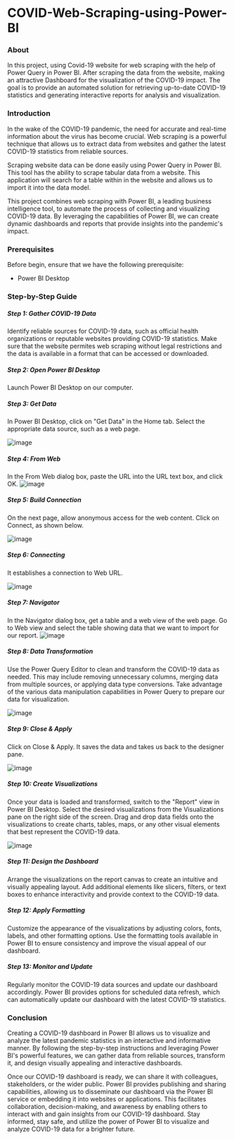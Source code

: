 # COVID-Web-Scraping-using-Power-BI
### About
In this project, using Covid-19 website for web scraping with the help of Power Query in Power BI. After scraping the data from the website, making an attractive Dashboard for the visualization of the COVID-19 impact. The goal is to provide an automated solution for retrieving up-to-date COVID-19 statistics and generating interactive reports for analysis and visualization.
### Introduction
In the wake of the COVID-19 pandemic, the need for accurate and real-time information about the virus has become crucial. Web scraping is a powerful technique that allows us to extract data from websites and gather the latest COVID-19 statistics from reliable sources.

Scraping website data can be done easily using Power Query in Power BI. This tool has the ability to scrape tabular data from a website. This application will search for a table within in the website and allows us to import it into the data model.

This project combines web scraping with Power BI, a leading business intelligence tool, to automate the process of collecting and visualizing COVID-19 data. By leveraging the capabilities of Power BI, we can create dynamic dashboards and reports that provide insights into the pandemic's impact.
### Prerequisites
Before begin, ensure that we have the following prerequisite:

* Power BI Desktop
### Step-by-Step Guide
##### Step 1: Gather COVID-19 Data
Identify reliable sources for COVID-19 data, such as official health organizations or reputable websites providing COVID-19 statistics. Make sure that the website permites web scraping without legal restrictions and the data is available in a format that can be accessed or downloaded. 
##### Step 2: Open Power BI Desktop
Launch Power BI Desktop on our computer.
##### Step 3: Get Data
In Power BI Desktop, click on "Get Data" in the Home tab. Select the appropriate data source, such as a web page.

![image](https://github.com/shaheeneqbal/COVID-Web-Scraping-using-Power-BI/assets/67499556/226aa3af-5a34-413b-b5a6-921344ef781a)
##### Step 4: From Web
In the From Web dialog box, paste the URL into the URL text box, and click OK.
![image](https://github.com/shaheeneqbal/COVID-Web-Scraping-using-Power-BI/assets/67499556/f6329cd0-bf93-47c9-894f-1cb71772f218)
##### Step 5: Build Connection
On the next page, allow anonymous access for the web content. Click on Connect, as shown below.

![image](https://github.com/shaheeneqbal/COVID-Web-Scraping-using-Power-BI/assets/67499556/fbfb12ca-73e1-4336-aa0c-5f8a79fca9d5)
##### Step 6: Connecting
It establishes a connection to Web URL.

![image](https://github.com/shaheeneqbal/COVID-Web-Scraping-using-Power-BI/assets/67499556/02dd4e53-081f-45e7-9b0a-e3fecf96d6c2)
##### Step 7: Navigator
In the Navigator dialog box, get a table and a web view of the web page. Go to Web view and select the table showing data that we want to import for our report.
![image](https://github.com/shaheeneqbal/COVID-Web-Scraping-using-Power-BI/assets/67499556/cadfed4a-e0b4-4ee2-bccb-923a7ef8bce2)
##### Step 8: Data Transformation
Use the Power Query Editor to clean and transform the COVID-19 data as needed. This may include removing unnecessary columns, merging data from multiple sources, or applying data type conversions. Take advantage of the various data manipulation capabilities in Power Query to prepare our data for visualization.

![image](https://github.com/shaheeneqbal/COVID-Web-Scraping-using-Power-BI/assets/67499556/db1c1da1-0be0-4b1e-88cb-3663e53ad241)
##### Step 9: Close & Apply
Click on Close & Apply. It saves the data and takes us back to the designer pane.

![image](https://github.com/shaheeneqbal/COVID-Web-Scraping-using-Power-BI/assets/67499556/23284fcc-9657-4527-8792-fa70cb7f969e)
##### Step 10: Create Visualizations
Once your data is loaded and transformed, switch to the "Report" view in Power BI Desktop. Select the desired visualizations from the Visualizations pane on the right side of the screen. Drag and drop data fields onto the visualizations to create charts, tables, maps, or any other visual elements that best represent the COVID-19 data.

![image](https://github.com/shaheeneqbal/COVID-Web-Scraping-using-Power-BI/assets/67499556/5ad3399f-5f9e-4ab2-b623-b3a575cc4a0f)
##### Step 11: Design the Dashboard
Arrange the visualizations on the report canvas to create an intuitive and visually appealing layout. Add additional elements like slicers, filters, or text boxes to enhance interactivity and provide context to the COVID-19 data.
##### Step 12: Apply Formatting
Customize the appearance of the visualizations by adjusting colors, fonts, labels, and other formatting options. Use the formatting tools available in Power BI to ensure consistency and improve the visual appeal of our dashboard.
##### Step 13: Monitor and Update
Regularly monitor the COVID-19 data sources and update our dashboard accordingly. Power BI provides options for scheduled data refresh, which can automatically update our dashboard with the latest COVID-19 statistics.

### Conclusion
Creating a COVID-19 dashboard in Power BI allows us to visualize and analyze the latest pandemic statistics in an interactive and informative manner. By following the step-by-step instructions and leveraging Power BI's powerful features, we can gather data from reliable sources, transform it, and design visually appealing and interactive dashboards.

Once our COVID-19 dashboard is ready, we can share it with colleagues, stakeholders, or the wider public. Power BI provides publishing and sharing capabilities, allowing us to disseminate our dashboard via the Power BI service or embedding it into websites or applications. This facilitates collaboration, decision-making, and awareness by enabling others to interact with and gain insights from our COVID-19 dashboard. Stay informed, stay safe, and utilize the power of Power BI to visualize and analyze COVID-19 data for a brighter future.



